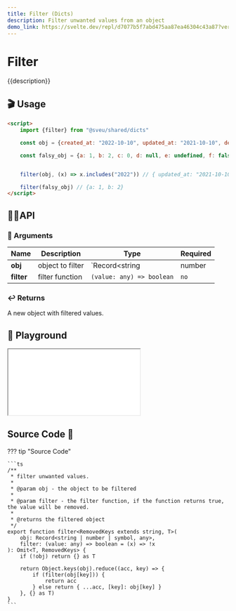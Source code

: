 ```yaml
---
title: Filter (Dicts)
description: Filter unwanted values from an object
demo_link: https://svelte.dev/repl/d7077b5f7abd475aa87ea46304c43a87?version=3.55.1
---
```


# Filter

{{description}}

## 🎬 Usage

```html
<script>
    import {filter} from "@sveu/shared/dicts"

    const obj = {created_at: "2022-10-10", updated_at: "2021-10-10", deleted_at: "2020"}

    const falsy_obj = {a: 1, b: 2, c: 0, d: null, e: undefined, f: false, g: ""}


    filter(obj, (x) => x.includes("2022")) // { updated_at: "2021-10-10" ,deleted_at: "2020" }

    filter(falsy_obj) // {a: 1, b: 2}
</script>
```

## 👩‍💻API

### 👻 Arguments

| Name                | Description            | Type                                        | Required |
| ------------------- | ---------------------- | ------------------------------------------- | -------- |
| **obj**             | object to filter       | `Record<string | number | symbol, any>`     | `yes`    |
| **filter**          | filter function        | `(value: any) => boolean`                   | `no`     |

### ↩️ Returns

A new object with filtered values.

## 🧪 Playground

<iframe class="h-120 w-full" src="{{demo_link}}"></iframe>

## Source Code 👀

??? tip "Source Code"

    ```ts
    /**
     * filter unwanted values.
     *
     * @param obj - the object to be filtered
     *
     * @param filter - the filter function, if the function returns true, the value will be removed.
     *
     * @returns the filtered object
     */
    export function filter<RemovedKeys extends string, T>(
        obj: Record<string | number | symbol, any>,
        filter: (value: any) => boolean = (x) => !x
    ): Omit<T, RemovedKeys> {
        if (!obj) return {} as T

        return Object.keys(obj).reduce((acc, key) => {
            if (filter(obj[key])) {
                return acc
            } else return { ...acc, [key]: obj[key] }
        }, {} as T)
    }
    ```
